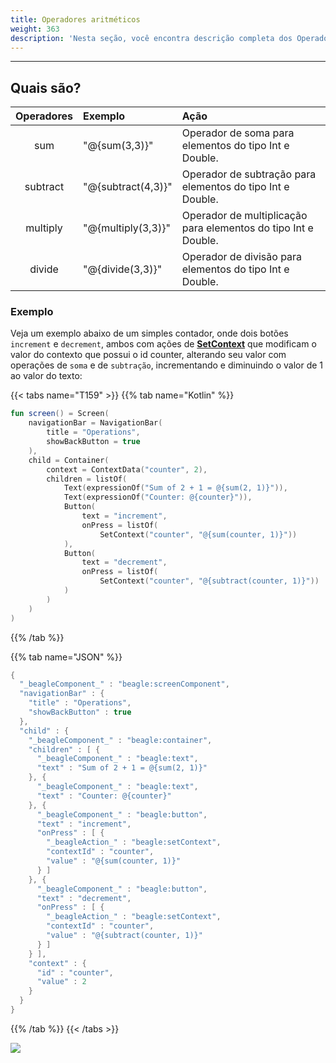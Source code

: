 ```yaml
---
title: Operadores aritméticos
weight: 363
description: 'Nesta seção, você encontra descrição completa dos Operadores Numéricas.'
---
```


---

## Quais são? 

| Operadores | Exemplo | Ação |
| :---: | :--- | :--- |
| sum | "@{sum\(3,3\)}" | Operador de soma para elementos do tipo Int e Double.  |
| subtract | "@{subtract\(4,3\)}" | Operador de subtração para elementos do tipo Int e Double.  |
| multiply | "@{multiply\(3,3\)}" | Operador de multiplicação para elementos do tipo Int e Double.  |
| divide | "@{divide\(3,3\)}" | Operador de divisão para elementos do tipo Int e Double.  |

### Exemplo

Veja um exemplo abaixo de um simples contador, onde dois botões `increment` e `decrement`, ambos com ações de [**SetContext**](../../../acoes/setcontext) que modificam o valor do contexto que possui o id counter, alterando seu valor com operações de `soma` e de `subtração`,  incrementando e diminuindo o valor de 1 ao valor do texto:

{{< tabs name="T159" >}}
{{% tab name="Kotlin" %}}
```kotlin
fun screen() = Screen(
    navigationBar = NavigationBar(
        title = "Operations",
        showBackButton = true
    ),
    child = Container(
        context = ContextData("counter", 2),
        children = listOf(
            Text(expressionOf("Sum of 2 + 1 = @{sum(2, 1)}")),
            Text(expressionOf("Counter: @{counter}")),
            Button(
                text = "increment",
                onPress = listOf(
                    SetContext("counter", "@{sum(counter, 1)}"))
            ),
            Button(
                text = "decrement",
                onPress = listOf(
                    SetContext("counter", "@{subtract(counter, 1)}"))
            )
        )
    )
)
```
{{% /tab %}}

{{% tab name="JSON" %}}
```kotlin
{
  "_beagleComponent_" : "beagle:screenComponent",
  "navigationBar" : {
    "title" : "Operations",
    "showBackButton" : true
  },
  "child" : {
    "_beagleComponent_" : "beagle:container",
    "children" : [ {
      "_beagleComponent_" : "beagle:text",
      "text" : "Sum of 2 + 1 = @{sum(2, 1)}"
    }, {
      "_beagleComponent_" : "beagle:text",
      "text" : "Counter: @{counter}"
    }, {
      "_beagleComponent_" : "beagle:button",
      "text" : "increment",
      "onPress" : [ {
        "_beagleAction_" : "beagle:setContext",
        "contextId" : "counter",
        "value" : "@{sum(counter, 1)}"
      } ]
    }, {
      "_beagleComponent_" : "beagle:button",
      "text" : "decrement",
      "onPress" : [ {
        "_beagleAction_" : "beagle:setContext",
        "contextId" : "counter",
        "value" : "@{subtract(counter, 1)}"
      } ]
    } ],
    "context" : {
      "id" : "counter",
      "value" : 2
    }
  }
}
```
{{% /tab %}}
{{< /tabs >}}

![](/operadoresaritmeticos%20%281%29.gif)
